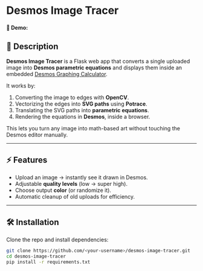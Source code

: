 # Desmos Image Tracer

#### 🎥 Demo: <URL HERE>

## 📖 Description
**Desmos Image Tracer** is a Flask web app that converts a single uploaded image into **Desmos parametric equations** and displays them inside an embedded [Desmos Graphing Calculator](https://www.desmos.com/calculator).  

It works by:
1. Converting the image to edges with **OpenCV**.
2. Vectorizing the edges into **SVG paths** using **Potrace**.
3. Translating the SVG paths into **parametric equations**.
4. Rendering the equations in **Desmos**, inside a browser.

This lets you turn any image into math-based art without touching the Desmos editor manually.

---

## ⚡ Features
- Upload an image → instantly see it drawn in Desmos.
- Adjustable **quality levels** (low → super high).
- Choose output **color** (or randomize it).
- Automatic cleanup of old uploads for efficiency.

---

## 🛠️ Installation
Clone the repo and install dependencies:

```bash
git clone https://github.com/<your-username>/desmos-image-tracer.git
cd desmos-image-tracer
pip install -r requirements.txt
